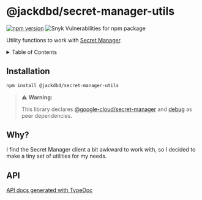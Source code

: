 # @jackdbd/secret-manager-utils

[![npm version](https://badge.fury.io/js/@jackdbd%2Ffirestore-utils.svg)](https://badge.fury.io/js/@jackdbd%2Fsecret-manager-utils)
![Snyk Vulnerabilities for npm package](https://img.shields.io/snyk/vulnerabilities/npm/@jackdbd%2Fsecret-manager-utils)

Utility functions to work with [Secret Manager](https://cloud.google.com/secret-manager).

<!-- START doctoc generated TOC please keep comment here to allow auto update -->
<!-- DON'T EDIT THIS SECTION, INSTEAD RE-RUN doctoc TO UPDATE -->
<details><summary>Table of Contents</summary>

- [Installation](#installation)
- [Why?](#why)
- [API](#api)

<!-- END doctoc generated TOC please keep comment here to allow auto update -->
</details>

## Installation

```sh
npm install @jackdbd/secret-manager-utils
```

> ⚠️ **Warning:**
> 
> This library declares [@google-cloud/secret-manager](https://www.npmjs.com/package/@google-cloud/secret-manager) and [debug](https://www.npmjs.com/package/debug) as peer dependencies.

## Why?

I find the Secret Manager client a bit awkward to work with, so I decided to make a tiny set of utilities for my needs.

## API

[API docs generated with TypeDoc](https://jackdbd.github.io/calderone/secret-manager-utils/)
